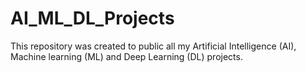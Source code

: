 # AI_ML_DL_Projects
This repository was created to public all my Artificial Intelligence (AI), Machine learning (ML) and Deep Learning (DL) projects.

